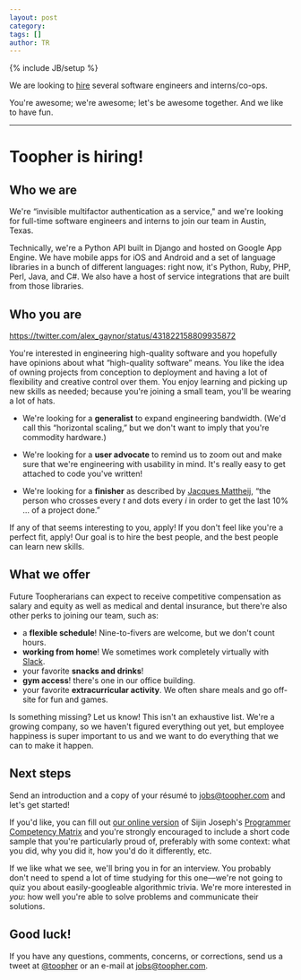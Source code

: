 ```yaml
---
layout: post
category: 
tags: []
author: TR
---
```

{% include JB/setup %}

We are looking to [hire](https://www.toopher.com/careers) several software
engineers and interns/co-ops.

You're awesome; we're awesome; let's be awesome together. And we like to have fun.

---

# Toopher is hiring!

## Who we are

We're “invisible multifactor authentication as a service," and we're
looking for
full-time software engineers and interns to join our team in Austin,
Texas.

Technically, we're a Python API built in Django and hosted on Google App
Engine.
We have mobile apps for iOS and Android and a set of language libraries
in a
bunch of different languages: right now, it's Python, Ruby, PHP, Perl,
Java,
and C#. We also have a host of service integrations that are built from
those
libraries.

## Who you are

https://twitter.com/alex_gaynor/status/431822158809935872

You're interested in engineering high-quality software and you hopefully
have
opinions about what “high-quality software” means. You like the idea of
owning
projects from conception to deployment and having a lot of flexibility
and
creative control over them. You enjoy learning and picking up new skills
as
needed; because you're joining a small team, you'll be wearing a lot of
hats.

* We're looking for a **generalist** to expand engineering bandwidth.
  (We'd call
this “horizontal scaling,” but we don't want to imply that you're
commodity
hardware.)

* We're looking for a **user advocate** to remind us to zoom out and
  make sure
that we're engineering with usability in mind. It's really easy to get
attached
to code you've written!

* We're looking for a **finisher** as described by [Jacques
  Mattheij][jm],
“the person who crosses every *t* and dots every *i* in order to get the
last
10% … of a project done.”

If any of that seems interesting to you, apply! If you don't feel like
you're a
perfect fit, apply! Our goal is to hire the best people, and the best
people
can learn new skills.

[jm]:
<http://jacquesmattheij.com/The+Starter+the+Architect+the+Debugger+and+the+Finisher>

## What we offer

Future Toopherarians can expect to receive competitive compensation as
salary
and equity as well as medical and dental insurance, but there're also
other
perks to joining our team, such as:

* a **flexible schedule**! Nine-to-fivers are welcome, but we don't
  count hours.
* **working from home**! We sometimes work completely virtually with
  [Slack][].
* your favorite **snacks and drinks**!
* **gym access**! there's one in our office building.
* your favorite **extracurricular activity**. We often share meals and
  go off-site for fun and games.

Is something missing? Let us know! This isn't an exhaustive list. We're
a
growing company, so we haven't figured everything out yet, but employee
happiness is super important to us and we want to do everything that we
can to
make it happen.

[Slack]: <https://slack.is/>

## Next steps

Send an introduction and a copy of your résumé to
[jobs@toopher.com][e-mail] and
let's get started!

If you'd like, you can fill out [our online version][survey] of Sijin
Joseph's
[Programmer Competency Matrix][pcm] and you're strongly encouraged to
include a
short code sample that you're particularly proud of, preferably with
some
context: what you did, why you did it, how you'd do it differently, etc.

If we like what we see, we'll bring you in for an interview. You
probably don't
need to spend a lot of time studying for this one—we're not going to
quiz you
about easily-googleable algorithmic trivia. We're more interested in
*you*:
how well you're able to solve problems and communicate their solutions.

[jobs]: <mailto:jobs@toopher.com>
[survey]:
<https://docs.google.com/a/toopher.com/forms/d/1eQTL1lMQyo0kgdZ4_jUQLo6D08AsNZ-cD-2JcNdogmw>
[pcm]: <http://sijinjoseph.com/programmer-competency-matrix/>

## Good luck!

If you have any questions, comments, concerns, or corrections, send us a
tweet
at [@toopher][twitter] or an e-mail at [jobs@toopher.com][e-mail].

[twitter]: <https://twitter.com/toopher>
[e-mail]: <mailto:jobs@toopher.com>

